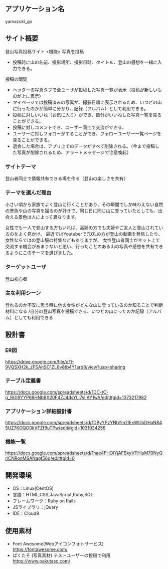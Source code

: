 ## アプリケーション名
yamazuki_go

## サイト概要
登山写真投稿サイト
<機能>
写真を投稿
- 投稿時に山の名前、撮影場所、撮影日時、タイトル、登山の感想を一緒に入力できる。

投稿の閲覧
- ヘッダーの写真タブで全ユーザが投稿した写真一覧が表示（投稿が新しいものが上に表示）
- マイページでは投稿済みの写真が、撮影日順に表示されるため、いつどの山に行ったのかが簡単に分かり、記録（アルバム）として利用できる。
- 投稿に対しいいね（お気に入り）ができ、自分がいいねした写真一覧を見ることができる。
- 投稿に対しコメントでき、ユーザー同士で交流ができる。
- ユーザーに対しフォローがすることができ、フォローユーザー一覧ページを見ることができる。
- 退会した場合は、アプリ上でのデータがすべて削除される。（今まで投稿した写真が削除されるため、アラートメッセージで注意喚起） 

### サイトテーマ
登山者同士で情報共有できる場を作る（登山の楽しさを共有）

### テーマを選んだ理由
小さい頃から家族でよく登山に行くことがあり、その瞬間でしか味わえない自然の景色や山の写真を撮るのが好きで、同じ日に同じ山に登っていたとしても、出会える景色は人によって異なります。

女性でも一人で登山する方もいれば、高齢の方でも夫婦やご友人と登山されているのをよく見かけ、
最近ではYoutuberで元OLの方が登山の動画を発信したり、女性ならではの登山服の特集などもありますが、
女性登山者同士がネット上で交流する機会があまりないと思い、行ったことのある山の写真や感想を共有できるようにこのテーマを選びました。

### ターゲットユーザ
登山初心者

### 主な利用シーン
登れるのか不安に思う時に他の女性がどんな山に登っているのか知ることで判断材料になる
/自分の登山写真を投稿できる、いつどの山にったのか記録（アルバム）としても利用できる

## 設計書
### ER図
https://drive.google.com/file/d/1-9VQSXH2k_zFSAnSC1ZL8v8tb4Y1arb8/view?usp=sharing
### テーブル定義書
https://docs.google.com/spreadsheets/d/1DC-tC-g_BGI8YYP68HNbBX20F4ZJ4dsYLl7sIIAY1wA/edit#gid=1373217982
### アプリケーション詳細設計書
https://docs.google.com/spreadsheets/d/1DByYPzYNbYm2lExWUbDHaN845UZ7KOQO0kVFZf9uTPw/edit#gid=1031934256
### 機能一覧
https://docs.google.com/spreadsheets/d/1hae4FHOlYjAFBkyVTHIsM70NyQriCNRonMSANagf56g/edit#gid=0

## 開発環境
- OS：Linux(CentOS)
- 言語：HTML,CSS,JavaScript,Ruby,SQL
- フレームワーク：Ruby on Rails
- JSライブラリ：jQuery
- IDE：Cloud9

## 使用素材
- Font Awesome(Webアイコンフォトサービス)  
https://fontawesome.com/
- ぱくたそ (写真素材) テストユーザーの投稿で利用   
https://www.pakutaso.com/    
